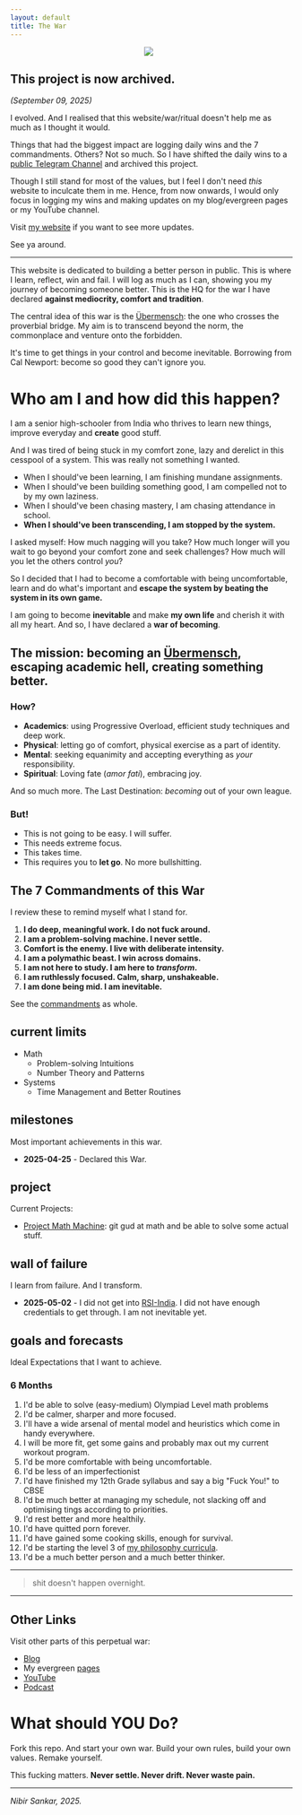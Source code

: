 ```yaml
---
layout: default
title: The War
---
```

<p align="center">
  <img src="https://github.com/moiSentineL/war-hq/blob/main/assets/war.png?raw=true" style="margin-right: 10px; vertical-align: middle">
</p>

## This project is now archived.

*(September 09, 2025)*

I evolved. And I realised that this website/war/ritual doesn't help me as much as I thought it would.

Things that had the biggest impact are logging daily wins and the 7 commandments. Others? Not so much. So I have shifted the daily wins to a [public Telegram Channel](https://t.me/nibirwins) and archived this project. 

Though I still stand for most of the values, but I feel I don't need *this* website to inculcate them in me. Hence, from now onwards, I would only focus in logging my wins and making updates on my blog/evergreen pages or my YouTube channel.

Visit [my website](https://nibirsan.org/) if you want to see more updates.

See ya around.

---

This website is dedicated to building a better person in public. This is where I learn, reflect, win and fail. I will log as much as I can, showing you my journey of becoming someone better. This is the HQ for the war I have declared **against mediocrity, comfort and tradition**.

The central idea of this war is the [Übermensch](https://www.youtube.com/watch?v=EdNpNGqi0Ks): the one who crosses the proverbial bridge. My aim is to transcend beyond the norm, the commonplace and venture onto the forbidden. 

It's time to get things in your control and become inevitable. Borrowing from Cal Newport: become so good they can't ignore you.
# Who am I and how did this happen?
I am a senior high-schooler from India who thrives to learn new things, improve everyday and **create** good stuff. 

And I was tired of being stuck in my comfort zone, lazy and derelict in this cesspool of a system. This was really not something I wanted.

- When I should've been learning, I am finishing mundane assignments.
- When I should've been building something good, I am compelled not to by my own laziness.
- When I should've been chasing mastery, I am chasing attendance in school.
- **When I should've been transcending, I am stopped by the system.**

I asked myself: How much nagging will you take? How much longer will you wait to go beyond your comfort zone and seek challenges? How much will you let the others control *you*? 

So I decided that I had to become a comfortable with being uncomfortable, learn and do what's important and **escape the system by beating the system in its own game.**

I am going to become **inevitable** and make **my own life** and cherish it with all my heart. And so, I have declared a **war of becoming**. 
## The mission: becoming an [Übermensch](https://www.youtube.com/watch?v=EdNpNGqi0Ks), escaping academic hell, creating something better.

### How?
- **Academics**: using Progressive Overload, efficient study techniques and deep work.
- **Physical**: letting go of comfort, physical exercise as a part of identity.
- **Mental**: seeking equanimity and accepting everything as *your* responsibility.
- **Spiritual**: Loving fate (*amor fati*), embracing joy.

And so much more. The Last Destination: *becoming* out of your own league.
### But!
- This is not going to be easy. I will suffer.
- This needs extreme focus.
- This takes time.
- This requires you to **let go**. No more bullshitting.

## The 7 Commandments of this War 
I review these to remind myself what I stand for.

1. **I do deep, meaningful work. I do not fuck around.**  
2. **I am a problem-solving machine. I never settle.**  
3. **Comfort is the enemy. I live with deliberate intensity.**  
4. **I am a polymathic beast. I win across domains.**  
5. **I am not here to study. I am here to _transform_.**  
6. **I am ruthlessly focused. Calm, sharp, unshakeable.**  
7. **I am done being mid. I am inevitable.** 

See the [commandments](/war-of-becoming/commandments/) as whole.
## current limits
- Math
	- Problem-solving Intuitions
	- Number Theory and Patterns
- Systems
	- Time Management and Better Routines

## milestones
Most important achievements in this war.
- **2025-04-25** - Declared this War.

## project
Current Projects:
- [Project Math Machine](https://github.com/moiSentineL/war-of-becoming/blob/main/projects/project-math-machine.md): git gud at math and be able to solve some actual stuff.

## wall of failure
I learn from failure. And I transform.
- **2025-05-02** - I did not get into [RSI-India](https://www.cee.org/RSI_India). I did not have enough credentials to get through. I am not inevitable yet. 

## goals and forecasts
Ideal Expectations that I want to achieve.
### 6 Months
1. I'd be able to solve (easy-medium) Olympiad Level math problems
2. I'd be calmer, sharper and more focused.
3. I'll have a wide arsenal of mental model and heuristics which come in handy everywhere.
4. I will be more fit, get some gains and probably max out my current workout program.
5. I'd be more comfortable with being uncomfortable.
6. I'd be less of an imperfectionist
7. I'd have finished my 12th Grade syllabus and say a big "Fuck You!" to CBSE
8. I'd be much better at managing my schedule, not slacking off and optimising tings according to priorities.
9. I'd rest better and more healthily.
10. I'd have quitted porn forever.
11. I'd have gained some cooking skills, enough for survival.
12. I'd be starting the level 3 of [my philosophy curricula](/phil/).
13. I'd be a much better person and a much better thinker.

---
> shit doesn't happen overnight.

---
## Other Links
Visit other parts of this perpetual war:

- [Blog](https://nibirsan.org/blog/)
- My evergreen [pages](https://nibirsan.org/pages/)
- [YouTube](https://www.youtube.com/@nibirsankar)
- [Podcast](https://nibirsan.org/podcast)

# What should YOU Do?
Fork this repo. And start your own war. Build your own rules, build your own values. Remake yourself.

This fucking matters. **Never settle. Never drift. Never waste pain.**

---

*Nibir Sankar, 2025.*

